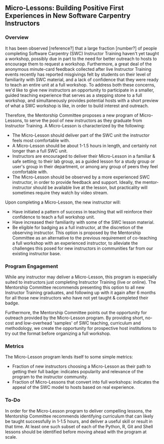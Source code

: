 ## Micro-Lessons: Building Positive First Experiences in New Software Carpentry Instructors

### Overview

It has been observed [reference?] that a large fraction [number?] of people completing Software Carpentry (SWC) Instructor Training haven't yet taught a workshop, possibly due in part to the need for better outreach to hosts to encourage them to request a workshop. Furthermore, a great deal of the anonymous minute-card feedback collected after live Instructor Training events recently has reported misgivings felt by students on their level of familiarity with SWC material, and a lack of confidence that they were ready to teach an entire unit at a full workshop. To address both these concerns, we'd like to give new instructors an opportunity to participate in a smaller, guided teaching experience that serves as a stepping stone to a full workshop, and simultaneously provides potential hosts with a short preview of what a SWC workshop is like, in order to build interest and outreach.

Therefore, the Mentorship Committee proposes a new program of Micro-Lessons, to serve the pool of new instructors as they graduate from Instructor Training. A Micro-Lesson is characterized by the following:

 - The Micro-Lesson should deliver part of the SWC unit the instructor feels most comfortable with.
 - A Micro-Lesson should be about 1-1.5 hours in length, and certainly not longer than a full SWC unit.
 - Instructors are encouraged to deliver their Micro-Lesson in a familiar & safe setting; to their lab group, as a guided lesson for a study group or user's group in their department, or among any group of peers they feel comfortable with.
 - The Micro-Lesson should be observed by a more experienced SWC instructor, in order to provide feedback and support. Ideally, the mentor-instructor should be available live at the lesson, but practicality will sometimes require they watch by video stream.

Upon completing a Micro-Lesson, the new instructor will:
 - Have initiated a pattern of success in teaching that will reinforce their confidence to teach a full workshop unit.
 - Have increased their familiarity with some of the SWC lesson material.
 - Be eligible for badging as a full instructor, at the discretion of the observing instructor. This option is proposed by the Mentorship Committee as an alternative to the previous requirement of co-teaching a full workshop with an experienced instructor, to alleviate the challenges this posed for new instructors in communities far from our existing instructor base.


### Program Engagement

While any instructor may deliver a Micro-Lesson, this program is especially suited to instructors just completing Instructor Training (live or online). The Mentorship Committee recommends presenting this option to all new Instructor Training graduates, and following up with it again after 6 months for all those new instructors who have not yet taught & completed their badge.

Furthermore, the Mentorship Committee points out the opportunity for outreach provided by the Micro-Lesson program. By providing short, no-cost and low-overhead 'samples' of SWC teaching, curriculum and methodology, we create the opportunity for prospective host institutions to try out the format before organizing a full workshop.


### Metrics

The Micro-Lesson program lends itself to some simple metrics:

 - Fraction of new instructors choosing a Micro-Lesson as their path to getting their full badge: indicates popularity and relevance of the program to the instructor community.
 - Fraction of Micro-Lessons that convert into full workshops: indicates the appeal of the SWC model to hosts based on real experience.

### To-Do

In order for the Micro-Lesson program to deliver compelling lessons, the Mentorship Committee recommends identifying curriculum that can likely be taught successfully in 1-1.5 hours, and deliver a useful skill or result in that time. At least one such subset of each of the Python, R, Git and Shell lessons should be identified before moving ahead with the program at scale.
